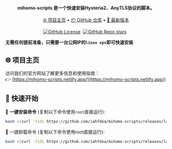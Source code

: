 <h4 align="center">mihomo-scripts 是一个快速安装Hysteria2、AnyTLS协议的脚本。</h4>

<p align="center">
  <a href="https://mihomo-scripts.netlify.app/">🌐 项目主页</a> •
  <a href="https://github.com/iahfdoa/mihomo-scripts">📦 GitHub 仓库</a> •
  <a href="https://github.com/iahfdoa/mihomo-scripts/releases/">🔖 最新版本</a>
</p>

<p align="center">
<a href="https://github.com/iahfdoa/mihomo-scripts"><img alt="GitHub License" src="https://img.shields.io/github/license/iahfdoa/mihomo-scripts"></a>
<a href="https://github.com/iahfdoa/mihomo-scripts/releases/"><img src="https://img.shields.io/github/release/iahfdoa/mihomo-scripts" alt=""></a> 
<a href="https://github.com/iahfdoa/mihomo-scripts" ><img alt="GitHub Repo stars" src="https://img.shields.io/github/stars/iahfdoa/mihomo-scripts"></a>
<a href="https://github.com/iahfdoa/mihomo-scripts/releases"><img src="https://img.shields.io/github/downloads/iahfdoa/mihomo-scripts/total" alt=""></a> 
<a href="https://github.com/iahfdoa/mihomo-scripts"><img src="https://img.shields.io/github/last-commit/iahfdoa/mihomo-scripts" alt=""></a> 
</p>

**无需任何提前准备，只需要一台公网IP的`linux vps`即可快速安装**

## 🌐 项目主页

访问我们的官方网站了解更多信息和使用指南：  
👉 [https://mihomo-scripts.netlify.app/](https://mihomo-scripts.netlify.app/)

## 🚀 快速开始

📌 **一键安装命令** (复制以下命令使用`root`直接运行):

```bash
bash <(curl -fsSL https://github.com/iahfdoa/mihomo-scripts/releases/latest/download/install.sh)
```
📌 一键卸载命令 (复制以下命令使用root直接运行):

```bash
bash <(curl -fsSL https://github.com/iahfdoa/mihomo-scripts/releases/latest/download/uninstall.sh)
```
